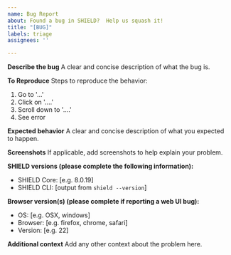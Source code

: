 ```yaml
---
name: Bug Report
about: Found a bug in SHIELD?  Help us squash it!
title: "[BUG]"
labels: triage
assignees: ''

---
```


<!--

 ######  ##     ## #### ######## ##       ########
##    ## ##     ##  ##  ##       ##       ##     ##
##       ##     ##  ##  ##       ##       ##     ##
 ######  #########  ##  ######   ##       ##     ##
      ## ##     ##  ##  ##       ##       ##     ##
##    ## ##     ##  ##  ##       ##       ##     ##
 ######  ##     ## #### ######## ######## ########

Thank you for taking the time to report bugs in SHIELD.

Please fill in as much of the template below as you can.
More information will make it easier for the SHIELD team to
assess, reproduce, and ultimately fix this unfortunate
deficiency in SHIELD!

-->

**Describe the bug**
A clear and concise description of what the bug is.

**To Reproduce**
Steps to reproduce the behavior:
1. Go to '...'
2. Click on '....'
3. Scroll down to '....'
4. See error

**Expected behavior**
A clear and concise description of what you expected to happen.

**Screenshots**
If applicable, add screenshots to help explain your problem.

**SHIELD versions (please complete the following information):**
 - SHIELD Core: [e.g. 8.0.19]
 - SHIELD CLI: [output from `shield --version`]

**Browser version(s) (please complete if reporting a web UI bug):**
 - OS: [e.g. OSX, windows]
 - Browser: [e.g. firefox, chrome, safari]
 - Version: [e.g. 22]

**Additional context**
Add any other context about the problem here.

